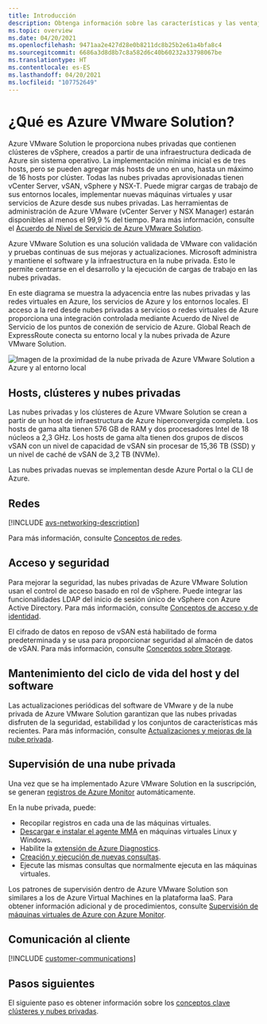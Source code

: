 ```yaml
---
title: Introducción
description: Obtenga información sobre las características y las ventajas de Azure VMware Solution para implementar y administrar las cargas de trabajo basadas en VMware en Azure. El Acuerdo de Nivel de Servicio de Azure VMware Solution garantiza la disponibilidad de las herramientas de administración de Azure VMware (vCenter Server y NSX Manager) al menos el 99,9 % del tiempo.
ms.topic: overview
ms.date: 04/20/2021
ms.openlocfilehash: 9471aa2e427d28e0b8211dc8b25b2e61a4bfa8c4
ms.sourcegitcommit: 6686a3d8d8b7c8a582d6c40b60232a33798067be
ms.translationtype: HT
ms.contentlocale: es-ES
ms.lasthandoff: 04/20/2021
ms.locfileid: "107752649"
---
```

# <a name="what-is-azure-vmware-solution"></a>¿Qué es Azure VMware Solution?

Azure VMware Solution le proporciona nubes privadas que contienen clústeres de vSphere, creados a partir de una infraestructura dedicada de Azure sin sistema operativo. La implementación mínima inicial es de tres hosts, pero se pueden agregar más hosts de uno en uno, hasta un máximo de 16 hosts por clúster.  Todas las nubes privadas aprovisionadas tienen vCenter Server, vSAN, vSphere y NSX-T. Puede migrar cargas de trabajo de sus entornos locales, implementar nuevas máquinas virtuales y usar servicios de Azure desde sus nubes privadas.  Las herramientas de administración de Azure VMware (vCenter Server y NSX Manager) estarán disponibles al menos el 99,9 % del tiempo. Para más información, consulte el [Acuerdo de Nivel de Servicio de Azure VMware Solution](https://aka.ms/avs/sla).

Azure VMware Solution es una solución validada de VMware con validación y pruebas continuas de sus mejoras y actualizaciones. Microsoft administra y mantiene el software y la infraestructura en la nube privada. Esto le permite centrarse en el desarrollo y la ejecución de cargas de trabajo en las nubes privadas. 

En este diagrama se muestra la adyacencia entre las nubes privadas y las redes virtuales en Azure, los servicios de Azure y los entornos locales. El acceso a la red desde nubes privadas a servicios o redes virtuales de Azure proporciona una integración controlada mediante Acuerdo de Nivel de Servicio de los puntos de conexión de servicio de Azure. Global Reach de ExpressRoute conecta su entorno local y la nubes privada de Azure VMware Solution. 

![Imagen de la proximidad de la nube privada de Azure VMware Solution a Azure y al entorno local](./media/adjacency-overview-drawing-final.png)

## <a name="hosts-clusters-and-private-clouds"></a>Hosts, clústeres y nubes privadas

Las nubes privadas y los clústeres de Azure VMware Solution se crean a partir de un host de infraestructura de Azure hiperconvergida completa. Los hosts de gama alta tienen 576 GB de RAM y dos procesadores Intel de 18 núcleos a 2,3 GHz. Los hosts de gama alta tienen dos grupos de discos vSAN con un nivel de capacidad de vSAN sin procesar de 15,36 TB (SSD) y un nivel de caché de vSAN de 3,2 TB (NVMe).

Las nubes privadas nuevas se implementan desde Azure Portal o la CLI de Azure.

## <a name="networking"></a>Redes

[!INCLUDE [avs-networking-description](includes/azure-vmware-solution-networking-description.md)]

Para más información, consulte [Conceptos de redes](concepts-networking.md).

## <a name="access-and-security"></a>Acceso y seguridad

Para mejorar la seguridad, las nubes privadas de Azure VMware Solution usan el control de acceso basado en rol de vSphere. Puede integrar las funcionalidades LDAP del inicio de sesión único de vSphere con Azure Active Directory. Para más información, consulte [Conceptos de acceso y de identidad](concepts-identity.md).  

El cifrado de datos en reposo de vSAN está habilitado de forma predeterminada y se usa para proporcionar seguridad al almacén de datos de vSAN. Para más información, consulte [Conceptos sobre Storage](concepts-storage.md).

## <a name="host-and-software-lifecycle-maintenance"></a>Mantenimiento del ciclo de vida del host y del software

Las actualizaciones periódicas del software de VMware y de la nube privada de Azure VMware Solution garantizan que las nubes privadas disfruten de la seguridad, estabilidad y los conjuntos de características más recientes. Para más información, consulte [Actualizaciones y mejoras de la nube privada](concepts-upgrades.md).

## <a name="monitoring-your-private-cloud"></a>Supervisión de una nube privada

Una vez que se ha implementado Azure VMware Solution en la suscripción, se generan [registros de Azure Monitor](../azure-monitor/overview.md) automáticamente. 

En la nube privada, puede:
- Recopilar registros en cada una de las máquinas virtuales.
- [Descargar e instalar el agente MMA](../azure-monitor/agents/log-analytics-agent.md#installation-options) en máquinas virtuales Linux y Windows.
- Habilite la [extensión de Azure Diagnostics](../azure-monitor/agents/diagnostics-extension-overview.md).
- [Creación y ejecución de nuevas consultas](../azure-monitor/logs/data-platform-logs.md#log-queries).
- Ejecute las mismas consultas que normalmente ejecuta en las máquinas virtuales.

Los patrones de supervisión dentro de Azure VMware Solution son similares a los de Azure Virtual Machines en la plataforma IaaS. Para obtener información adicional y de procedimientos, consulte [Supervisión de máquinas virtuales de Azure con Azure Monitor](../azure-monitor/vm/monitor-vm-azure.md).

## <a name="customer-communication"></a>Comunicación al cliente
[!INCLUDE [customer-communications](includes/customer-communications.md)]

## <a name="next-steps"></a>Pasos siguientes

El siguiente paso es obtener información sobre los [conceptos clave clústeres y nubes privadas](concepts-private-clouds-clusters.md).

<!-- LINKS - external -->

<!-- LINKS - internal -->
[concepts-private-clouds-clusters]: ./concepts-private-clouds-clusters.md


